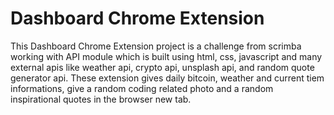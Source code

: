 # Dashboard Chrome Extension

This Dashboard Chrome Extension project is a challenge from scrimba working with API module which is built using html, css, javascript and many external apis like weather api, crypto api, unsplash api, and random quote generator api. These extension gives daily bitcoin, weather and current tiem informations, give a random coding related photo and a random inspirational quotes in the browser new tab.
